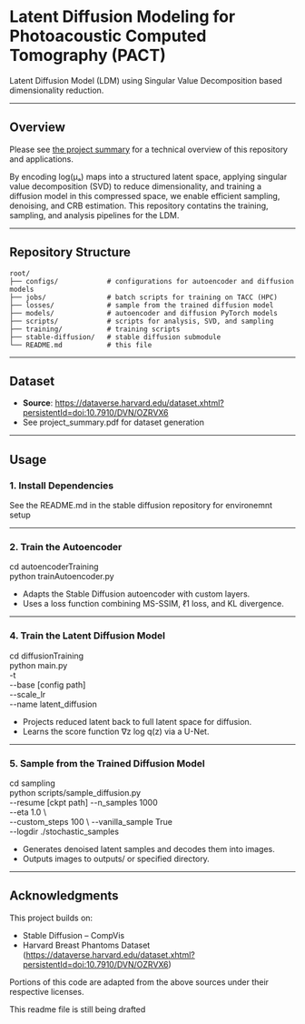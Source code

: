 # Latent Diffusion Modeling for Photoacoustic Computed Tomography (PACT)

Latent Diffusion Model (LDM) using Singular Value Decomposition based dimensionality reduction.

---

## Overview

Please see [the project summary](summary.pdf) for a technical overview of this repository and applications.

By encoding log(µₐ) maps into a structured latent space, applying singular value decomposition (SVD) to reduce dimensionality, and training a diffusion model in this compressed space, we enable efficient sampling, denoising, and CRB estimation. This repository contatins the training, sampling, and analysis pipelines for the LDM.

---

## Repository Structure

```text
root/                  
├── configs/            # configurations for autoencoder and diffusion models             
├── jobs/               # batch scripts for training on TACC (HPC)   
├── losses/             # sample from the trained diffusion model      
├── models/             # autoencoder and diffusion PyTorch models
├── scripts/            # scripts for analysis, SVD, and sampling
├── training/           # training scripts 
├── stable-diffusion/   # stable diffusion submodule                                     
└── README.md           # this file    
```
                              

---

## Dataset

- **Source**: https://dataverse.harvard.edu/dataset.xhtml?persistentId=doi:10.7910/DVN/OZRVX6  
- See project_summary.pdf for dataset generation

---

## Usage

### 1. Install Dependencies

See the README.md in the stable diffusion repository for environemnt setup

---

### 2. Train the Autoencoder

cd autoencoderTraining  
python trainAutoencoder.py

- Adapts the Stable Diffusion autoencoder with custom layers.  
- Uses a loss function combining MS-SSIM, ℓ1 loss, and KL divergence.  

---

### 4. Train the Latent Diffusion Model

cd diffusionTraining  
python main.py \
  -t \
  --base [config path] \
  --scale_lr \
  --name latent_diffusion

- Projects reduced latent back to full latent space for diffusion.  
- Learns the score function ∇z log q(z) via a U-Net.  

---

### 5. Sample from the Trained Diffusion Model

cd sampling  
python scripts/sample_diffusion.py \
  --resume [ckpt path]
  --n_samples 1000 \
  --eta 1.0 \   
  --custom_steps 100 \ 
  --vanilla_sample True \
  --logdir ./stochastic_samples

- Generates denoised latent samples and decodes them into images.  
- Outputs images to outputs/ or specified directory.  

---


## Acknowledgments

This project builds on:  
- Stable Diffusion – CompVis  
- Harvard Breast Phantoms Dataset (https://dataverse.harvard.edu/dataset.xhtml?persistentId=doi:10.7910/DVN/OZRVX6)  

Portions of this code are adapted from the above sources under their respective licenses.

This readme file is still being drafted
